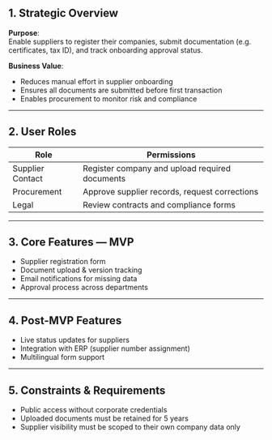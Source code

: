 ## 1. Strategic Overview

**Purpose**:  
Enable suppliers to register their companies, submit documentation (e.g. certificates, tax ID), and track onboarding approval status.

**Business Value**:  
- Reduces manual effort in supplier onboarding  
- Ensures all documents are submitted before first transaction  
- Enables procurement to monitor risk and compliance

---

## 2. User Roles

| Role            | Permissions                                     |
|------------------|--------------------------------------------------|
| Supplier Contact | Register company and upload required documents   |
| Procurement      | Approve supplier records, request corrections    |
| Legal            | Review contracts and compliance forms            |

---

## 3. Core Features — MVP

- Supplier registration form  
- Document upload & version tracking  
- Email notifications for missing data  
- Approval process across departments  

---

## 4. Post-MVP Features

- Live status updates for suppliers  
- Integration with ERP (supplier number assignment)  
- Multilingual form support  

---

## 5. Constraints & Requirements

- Public access without corporate credentials  
- Uploaded documents must be retained for 5 years  
- Supplier visibility must be scoped to their own company data only